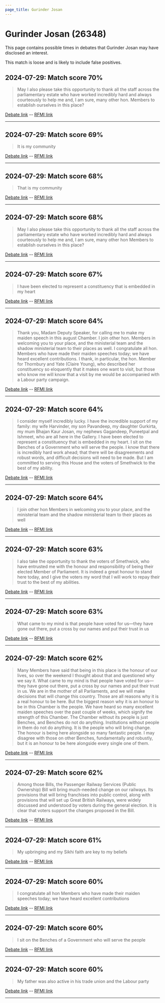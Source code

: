 ```yaml
---
page_title: Gurinder Josan
---
```


# Gurinder Josan  (26348)

This page contains possible times in debates that Gurinder Josan may have disclosed an interest.

This match is loose and is likely to include false positives. 



## 2024-07-29: Match score 70%

>May I also please take this opportunity to thank all the staff across the parliamentary estate who have worked incredibly hard and always courteously to help me and, I am sure, many other hon. Members to establish ourselves in this place?

[Debate link](https://www.theyworkforyou.com/debates/?id=2024-07-29c.1100.1)  --  [RFMI link](https://www.theyworkforyou.com/mp/26348/register)


---



## 2024-07-29: Match score 69%

>It is my community

[Debate link](https://www.theyworkforyou.com/debates/?id=2024-07-29c.1100.1)  --  [RFMI link](https://www.theyworkforyou.com/mp/26348/register)


---



## 2024-07-29: Match score 68%

>That is my community

[Debate link](https://www.theyworkforyou.com/debates/?id=2024-07-29c.1100.1)  --  [RFMI link](https://www.theyworkforyou.com/mp/26348/register)


---



## 2024-07-29: Match score 68%

>May I also please take this opportunity to thank all the staff across the parliamentary estate who have worked incredibly hard and always courteously to help me and, I am sure, many other hon Members to establish ourselves in this place?

[Debate link](https://www.theyworkforyou.com/debates/?id=2024-07-29c.1100.1)  --  [RFMI link](https://www.theyworkforyou.com/mp/26348/register)


---



## 2024-07-29: Match score 67%

>I have been elected to represent a constituency that is embedded in my heart

[Debate link](https://www.theyworkforyou.com/debates/?id=2024-07-29c.1100.1)  --  [RFMI link](https://www.theyworkforyou.com/mp/26348/register)


---



## 2024-07-29: Match score 64%

>Thank you, Madam Deputy Speaker, for calling me to make my maiden speech in this august Chamber. I join other hon. Members in welcoming you to your place, and the ministerial team and the shadow ministerial team to their places as well. I congratulate all hon. Members who have made their maiden speeches today; we have heard excellent contributions. I thank, in particular, the hon. Member for Thornbury and Yate (Claire Young), who described her constituency so eloquently that it makes one want to visit, but those who know me will know that a visit by me would be accompanied with a Labour party campaign.

[Debate link](https://www.theyworkforyou.com/debates/?id=2024-07-29c.1100.1)  --  [RFMI link](https://www.theyworkforyou.com/mp/26348/register)


---



## 2024-07-29: Match score 64%

>I consider myself incredibly lucky. I have the incredible support of my family: my wife Harvinder, my son Pavandeep, my daughter Gurkirta, my mum Bhajan Kaur Josan, my nephews Gagandeep, Puneetpal and Ishmeet, who are all here in the Gallery. I have been elected to represent a constituency that is embedded in my heart. I sit on the Benches of a Government who will serve the people. I know that there is incredibly hard work ahead; that there will be disagreements and robust words, and difficult decisions will need to be made. But I am committed to serving this House and the voters of Smethwick to the best of my ability.

[Debate link](https://www.theyworkforyou.com/debates/?id=2024-07-29c.1100.1)  --  [RFMI link](https://www.theyworkforyou.com/mp/26348/register)


---



## 2024-07-29: Match score 64%

>I join other hon Members in welcoming you to your place, and the ministerial team and the shadow ministerial team to their places as well

[Debate link](https://www.theyworkforyou.com/debates/?id=2024-07-29c.1100.1)  --  [RFMI link](https://www.theyworkforyou.com/mp/26348/register)


---



## 2024-07-29: Match score 63%

>I also take the opportunity to thank the voters of Smethwick, who have entrusted me with the honour and responsibility of being their elected Member of Parliament. It is indeed a great honour to stand here today, and I give the voters my word that I will work to repay their trust to the best of my abilities.

[Debate link](https://www.theyworkforyou.com/debates/?id=2024-07-29c.1100.1)  --  [RFMI link](https://www.theyworkforyou.com/mp/26348/register)


---



## 2024-07-29: Match score 63%

>What came to my mind is that people have voted for us—they have gone out there, put a cross by our names and put their trust in us

[Debate link](https://www.theyworkforyou.com/debates/?id=2024-07-29c.1100.1)  --  [RFMI link](https://www.theyworkforyou.com/mp/26348/register)


---



## 2024-07-29: Match score 62%

>Many Members have said that being in this place is the honour of our lives, so over the weekend I thought about that and questioned why we say it. What came to my mind is that people have voted for us—they have gone out there, put a cross by our names and put their trust in us. We are in the mother of all Parliaments, and we will make decisions that will change this country. Those are all reasons why it is a real honour to be here. But the biggest reason why it is an honour to be in this Chamber is the people. We have heard so many excellent maiden speeches over the past couple of weeks, which signify the strength of this Chamber. The Chamber without its people is just Benches, and Benches do not do anything. Institutions without people in them do not do anything. It is the people who will bring change. The honour is being here alongside so many fantastic people. I may disagree with those on other Benches, fundamentally and robustly, but it is an honour to be here alongside every single one of them.

[Debate link](https://www.theyworkforyou.com/debates/?id=2024-07-29c.1100.1)  --  [RFMI link](https://www.theyworkforyou.com/mp/26348/register)


---



## 2024-07-29: Match score 62%

>Among those Bills, the Passenger Railway Services (Public Ownership) Bill will bring much-needed change on our railways. Its provisions that will bring franchises into public control, along with provisions that will set up Great British Railways, were widely discussed and understood by voters during the general election. It is clear that voters support the changes proposed in the Bill.

[Debate link](https://www.theyworkforyou.com/debates/?id=2024-07-29c.1100.1)  --  [RFMI link](https://www.theyworkforyou.com/mp/26348/register)


---



## 2024-07-29: Match score 61%

>My upbringing and my Sikhi faith are key to my beliefs

[Debate link](https://www.theyworkforyou.com/debates/?id=2024-07-29c.1100.1)  --  [RFMI link](https://www.theyworkforyou.com/mp/26348/register)


---



## 2024-07-29: Match score 60%

>I congratulate all hon Members who have made their maiden speeches today; we have heard excellent contributions

[Debate link](https://www.theyworkforyou.com/debates/?id=2024-07-29c.1100.1)  --  [RFMI link](https://www.theyworkforyou.com/mp/26348/register)


---



## 2024-07-29: Match score 60%

>I sit on the Benches of a Government who will serve the people

[Debate link](https://www.theyworkforyou.com/debates/?id=2024-07-29c.1100.1)  --  [RFMI link](https://www.theyworkforyou.com/mp/26348/register)


---



## 2024-07-29: Match score 60%

>My father was also active in his trade union and the Labour party

[Debate link](https://www.theyworkforyou.com/debates/?id=2024-07-29c.1100.1)  --  [RFMI link](https://www.theyworkforyou.com/mp/26348/register)


---

